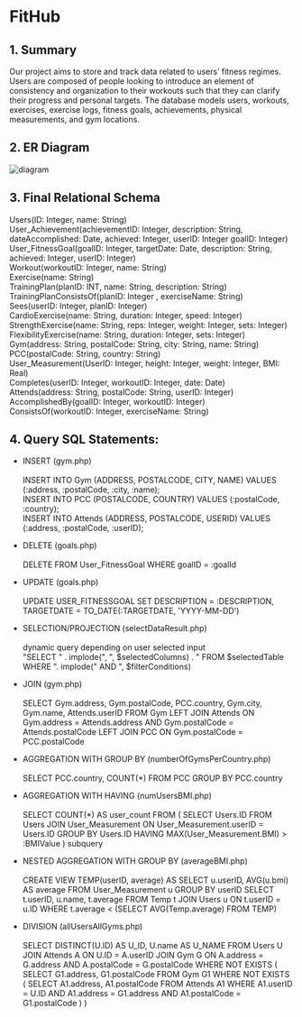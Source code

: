 # FitHub

## 1. Summary
Our project aims to store and track data related to users’ fitness regimes. Users are composed of people looking to introduce an element of consistency and organization to their workouts such that they can clarify their progress and personal targets. The database models users, workouts, exercises, exercise logs, fitness goals, achievements, physical measurements, and gym locations.

## 2. ER Diagram
![diagram](https://github.com/Jona-Han/FitnessTracker/assets/87393036/e0ba9374-74ca-4688-b2da-ffd0deafca06)


## 3. Final Relational Schema

Users(ID: Integer, name: String)<br>
User_Achievement(achievementID: Integer, description: String, dateAccomplished: Date, achieved: Integer, userID: Integer goalID: Integer)<br>
User_FitnessGoal(goalID: Integer, targetDate: Date, description: String, achieved: Integer, userID: Integer)<br>
Workout(workoutID: Integer, name: String)<br>
Exercise(name: String)<br>
TrainingPlan(planID: INT, name: String, description: String)<br>
TrainingPlanConsistsOf(planID: Integer , exerciseName: String)<br>
Sees(userID: Integer, planID: Integer)<br>
CardioExercise(name: String, duration: Integer, speed: Integer)<br>
StrengthExercise(name: String, reps: Integer, weight: Integer, sets: Integer)<br>
FlexibilityExercise(name: String, duration: Integer, sets: Integer)<br>
Gym(address: String, postalCode: String, city: String, name: String)<br>
PCC(postalCode: String, country: String)<br>
User_Measurement(UserID: Integer, height: Integer, weight: Integer, BMI: Real)<br>
Completes(userID: Integer, workoutID: Integer, date: Date)<br>
Attends(address: String, postalCode: String, userID: Integer)<br>
AccomplishedBy(goalID: Integer, workoutID: Integer)<br>
ConsistsOf(workoutID: Integer, exerciseName: String)<br>

## 4. Query SQL Statements:

- INSERT (gym.php)<br><br>
INSERT INTO Gym (ADDRESS, POSTALCODE, CITY, NAME) VALUES (:address, :postalCode, :city, :name);<br>
INSERT INTO PCC (POSTALCODE, COUNTRY) VALUES (:postalCode, :country);<br>
INSERT INTO Attends (ADDRESS, POSTALCODE, USERID) VALUES (:address, :postalCode, :userID);<br>

- DELETE (goals.php)<br><br>
DELETE FROM User_FitnessGoal WHERE goalID = :goalId<br>

- UPDATE (goals.php)<br><br>
UPDATE USER_FITNESSGOAL SET DESCRIPTION = :DESCRIPTION, TARGETDATE =  TO_DATE(:TARGETDATE, 'YYYY-MM-DD')<br>

- SELECTION/PROJECTION (selectDataResult.php)<br><br>
dynamic query depending on user selected input<br>
"SELECT " . implode(", ", $selectedColumns) . " FROM $selectedTable WHERE ". implode(" AND ", $filterConditions)<br>

- JOIN (gym.php)<br><br>
SELECT Gym.address, Gym.postalCode, PCC.country, Gym.city, Gym.name, Attends.userID FROM Gym LEFT JOIN Attends ON Gym.address = Attends.address AND Gym.postalCode = Attends.postalCode LEFT JOIN PCC ON Gym.postalCode = PCC.postalCode

- AGGREGATION WITH GROUP BY (numberOfGymsPerCountry.php)<br><br>
SELECT PCC.country, COUNT(*) FROM PCC GROUP BY PCC.country

- AGGREGATION WITH HAVING (numUsersBMI.php)<br><br>
SELECT COUNT(*) AS user_count
            FROM (
                    SELECT Users.ID
                    FROM Users
                    JOIN User_Measurement ON User_Measurement.userID = Users.ID
                    GROUP BY Users.ID
                    HAVING MAX(User_Measurement.BMI) > :BMIValue
            ) subquery

- NESTED AGGREGATION WITH GROUP BY (averageBMI.php)<br><br>
CREATE VIEW TEMP(userID, average) AS
              SELECT u.userID, AVG(u.bmi) AS average
              FROM User_Measurement u
              GROUP BY userID
SELECT t.userID, u.name, t.average
          FROM Temp t
          JOIN Users u ON t.userID = u.ID
          WHERE t.average < (SELECT AVG(Temp.average) FROM TEMP)

- DIVISION (allUsersAllGyms.php)<br><br>
SELECT DISTINCT(U.ID) AS U_ID, U.name AS U_NAME
          FROM Users U
          JOIN Attends A ON U.ID = A.userID
          JOIN Gym G ON A.address = G.address AND A.postalCode = G.postalCode
          WHERE NOT EXISTS (
              SELECT G1.address, G1.postalCode
              FROM Gym G1
              WHERE NOT EXISTS (
                  SELECT A1.address, A1.postalCode
                  FROM Attends A1
                  WHERE A1.userID = U.ID
                  AND A1.address = G1.address
                  AND A1.postalCode = G1.postalCode
              )
          )
